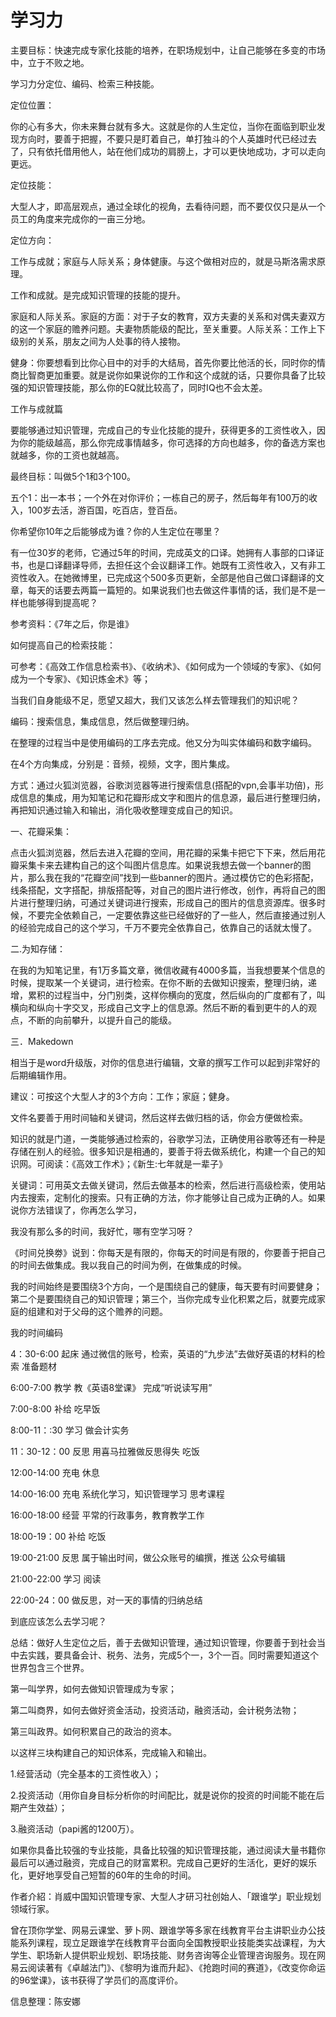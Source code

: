 # 学习力

主要目标：快速完成专家化技能的培养，在职场规划中，让自己能够在多变的市场中，立于不败之地。

学习力分定位、编码、检索三种技能。

定位位置：

你的心有多大，你未来舞台就有多大。这就是你的人生定位，当你在面临到职业发现方向时，要善于把握，不要只是盯着自己，单打独斗的个人英雄时代已经过去了，只有依托借用他人，站在他们成功的肩膀上，才可以更快地成功，才可以走向更远。

定位技能：

大型人才，即高层观点，通过全球化的视角，去看待问题，而不要仅仅只是从一个员工的角度来完成你的一亩三分地。

定位方向：

工作与成就；家庭与人际关系；身体健康。与这个做相对应的，就是马斯洛需求原理。

工作和成就。是完成知识管理的技能的提升。

家庭和人际关系。家庭的方面：对于子女的教育，双方夫妻的关系和对偶夫妻双方的这一个家庭的赡养问题。夫妻物质能级的配比，至关重要。人际关系：工作上下级别的关系，朋友之间为人处事的待人接物。

健身：你要想看到比你心目中的对手的大结局，首先你要比他活的长，同时你的情商比智商更加重要。就是说你如果说你的工作和这个成就的话，只要你具备了比较强的知识管理技能，那么你的EQ就比较高了，同时IQ也不会太差。

工作与成就篇

要能够通过知识管理，完成自己的专业化技能的提升，获得更多的工资性收入，因为你的能级越高，那么你完成事情越多，你可选择的方向也越多，你的备选方案也就越多，你的工资也就越高。

最终目标：叫做5个1和3个100。

五个1：出一本书；一个外在对你评价；一栋自己的房子，然后每年有100万的收入，100岁去活，游百国，吃百店，登百岳。

你希望你10年之后能够成为谁？你的人生定位在哪里？

有一位30岁的老师，它通过5年的时间，完成英文的口译。她拥有人事部的口译证书，也是口译翻译导师，去担任这个会议翻译工作。她既有工资性收入，又有非工资性收入。在她微博里，已完成这个500多页更新，全部是他自己做口译翻译的文章，每天的话要去两篇一篇短的。如果说我们也去做这件事情的话，我们是不是一样也能够得到提高呢？

参考资料：《7年之后，你是谁》

如何提高自己的检索技能：

可参考：《高效工作信息检索书》、《收纳术》、《如何成为一个领域的专家》、《如何成为一个专家》、《知识炼金术》等；

当我们自身能级不足，愿望又超大，我们又该怎么样去管理我们的知识呢？

编码：搜索信息，集成信息，然后做整理归纳。

在整理的过程当中是使用编码的工序去完成。他又分为叫实体编码和数字编码。

在4个方向集成，分别是：音频，视频，文字，图片集成。

方式：通过火狐浏览器，谷歌浏览器等进行搜索信息(搭配的vpn,会事半功倍)，形成信息的集成，用为知笔记和花瓣形成文字和图片的信息源，最后进行整理归纳，再把知识通过输入和输出，消化吸收整理变成自己的知识。

一、花瓣采集：

点击火狐浏览器，然后去进入花瓣的空间，用花瓣的采集卡把它下下来，然后用花瓣采集卡来去建构自己的这个叫图片信息库。如果说我想去做一个banner的图片，那么我在我的“花瓣空间”找到一些banner的图片。通过模仿它的色彩搭配，线条搭配，文字搭配，排版搭配等，对自己的图片进行修改，创作，再将自己的图片进行整理归纳，可通过关键词进行搜索，形成自己的图片的信息资源库。很多时候，不要完全依赖自己，一定要依靠这些已经做好的了一些人，然后直接通过别人的经验完成自己的这个学习，千万不要完全依靠自己，依靠自己的话就太慢了。

二.为知存储：

在我的为知笔记里，有1万多篇文章，微信收藏有4000多篇，当我想要某个信息的时候，提取某一个关键词，进行检索。在你不断的去做知识搜索，整理归纳，递增，累积的过程当中，分门别类，这样你横向的宽度，然后纵向的广度都有了，叫横向和纵向十字交叉，形成自己文字上的信息源。然后不断的看到更牛的人的观点，不断的向前攀升，以提升自己的能级。

三．Makedown

相当于是word升级版，对你的信息进行编辑，文章的撰写工作可以起到非常好的后期编辑作用。

建议：可按这个大型人才的3个方向：工作；家庭；健身。

文件名要善于用时间轴和关键词，然后这样去做归档的话，你会方便做检索。

知识的就是门道，一类能够通过检索的，谷歌学习法，正确使用谷歌等还有一种是存储在别人的经验。很多知识是相通的，要善于将去做系统化，构建一个自己的知识网。可阅读：《高效工作术》；《新生:七年就是一辈子》

关键词：可用英文去做关键词，然后去做基本的检索，然后进行高级检索，使用站内去搜索，定制化的搜索。只有正确的方法，你才能够让自己成为正确的人。如果说你方法错误了，你再怎么学习，

我没有那么多的时间，我好忙，哪有空学习呀？

《时间兑换劵》说到：你每天是有限的，你每天的时间是有限的，你要善于把自己的时间去做集成。我以我自己的时间为例，在做集成的时候。

我的时间始终是要围绕3个方向，一个是围绕自己的健康，每天要有时间要健身；第二个是要围绕自己的知识管理；第三个，当你完成专业化积累之后，就要完成家庭的组建和对于父母的这个赡养的问题。

我的时间编码

4：30-6:00	起床	通过微信的账号，检索，英语的“九步法”去做好英语的材料的检索	准备题材

6:00-7:00	教学	教《英语8堂课》	完成“听说读写用”

7:00-8:00	补给	吃早饭

8:00-11：:30	学习	做会计实务

11：30-12：00	反思	用喜马拉雅做反思得失	吃饭

12:00-14:00	充电	休息

14:00-16:00	充电	系统化学习，知识管理学习	思考课程

16:00-18:00	经营	平常的行政事务，教育教学工作

18:00-19：00	补给	吃饭

19:00-21:00	反思	属于输出时间，做公众账号的编撰，推送	公众号编辑

21:00-22:00	学习	阅读

22:00-24：00		做反思，对一天的事情的归纳总结

到底应该怎么去学习呢？

总结：做好人生定位之后，善于去做知识管理，通过知识管理，你要善于到社会当中去实践，要具备会计、税务、法务，完成5个一，3个一百。同时需要知道这个世界包含三个世界。 

第一叫学界，如何去做知识管理成为专家；

第二叫商界，如何去做好资金活动，投资活动，融资活动，会计税务法物；

第三叫政界。如何积累自己的政治的资本。

以这样三块构建自己的知识体系，完成输入和输出。

1.经营活动（完全基本的工资性收入）；

2.投资活动（用你自身目标分析你的时间配比，就是说你的投资的时间能不能在后期产生效益）；

3.融资活动（papi酱的1200万）。

如果你具备比较强的专业技能，具备比较强的知识管理技能，通过阅读大量书籍你最后可以通过融资，完成自己的财富累积。完成自己更好的生活化，更好的娱乐化，更好地享受自己短暂的60年的生命的时间。

作者介紹：肖威中国知识管理专家、大型人才研习社创始人、「跟谁学」职业规划领域行家。

曾在顶你学堂、网易云课堂、萝卜网、跟谁学等多家在线教育平台主讲职业办公技能系列课程，现立足跟谁学在线教育平台面向全国教授职业技能类实战课程，为大学生、职场新人提供职业规划、职场技能、财务咨询等企业管理咨询服务。现在网易云阅读著有《卓越法门》、《黎明为谁而升起》、《抢跑时间的赛道》，《改变你命运的96堂课》，该书获得了学员们的高度评价。

信息整理：陈安娜
